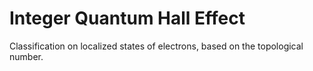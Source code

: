 # Integer Quantum Hall Effect

Classification on localized states of electrons, based on the topological number.
